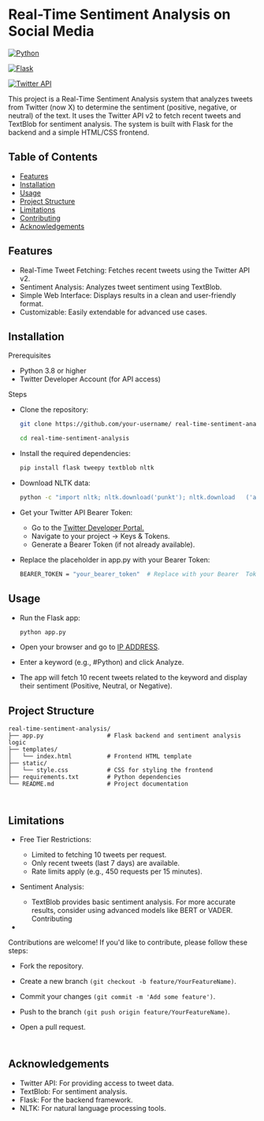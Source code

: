 
# Real-Time Sentiment Analysis on Social Media


[![Python](https://img.shields.io/badge/Python-3.8-blue.svg)]()

[![Flask](https://img.shields.io/badge/Flask-2.x-green.svg)]()

[![Twitter API](https://img.shields.io/badge/Twitter_Api-v2-white.svg)]()

This project is a Real-Time Sentiment Analysis system that analyzes tweets from Twitter (now X) to determine the sentiment (positive, negative, or neutral) of the text. It uses the Twitter API v2 to fetch recent tweets and TextBlob for sentiment analysis. The system is built with Flask for the backend and a simple HTML/CSS frontend.



## Table of Contents

- [Features]()
- [Installation]()
- [Usage]()
- [Project Structure]()
- [Limitations]()
- [Contributing]()
- [Acknowledgements]()

## Features
- Real-Time Tweet Fetching: Fetches recent tweets using the Twitter API v2.
- Sentiment Analysis: Analyzes tweet sentiment using TextBlob.
- Simple Web Interface: Displays results in a clean and user-friendly format.
- Customizable: Easily extendable for advanced use cases.


## Installation

Prerequisites

- Python 3.8 or higher
- Twitter Developer Account (for API access)

Steps

  - Clone the repository:
    ```bash
    git clone https://github.com/your-username/ real-time-sentiment-analysis.git

    cd real-time-sentiment-analysis
    ```
- Install the required dependencies:
    ```bash
    pip install flask tweepy textblob nltk
    ```
- Download NLTK data:

    ```bash
    python -c "import nltk; nltk.download('punkt'); nltk.download   ('averaged_perceptron_tagger')"
    ```

- Get your Twitter API Bearer Token:

    - Go to the [Twitter Developer Portal.](https://developer.x.com/en)
    - Navigate to your project → Keys & Tokens.
    - Generate a Bearer Token (if not already available).

- Replace the placeholder in app.py with your Bearer Token:

    ```bash
    BEARER_TOKEN = "your_bearer_token"  # Replace with your Bearer  Token
    ```


Usage
-
- Run the Flask app:

    ```bash
    python app.py
  ```

- Open your browser and go to [IP ADDRESS]().
- Enter a keyword (e.g., #Python) and click Analyze.
- The app will fetch 10 recent tweets related to the keyword and display their sentiment (Positive, Neutral, or Negative).

Project Structure
-
        
    real-time-sentiment-analysis/
    ├── app.py                  # Flask backend and sentiment analysis logic
    ├── templates/
    │   └── index.html          # Frontend HTML template
    ├── static/
    │   └── style.css           # CSS for styling the frontend
    ├── requirements.txt        # Python dependencies
    └── README.md               # Project documentation
    


\
Limitations
-

- Free Tier Restrictions:

    - Limited to fetching 10 tweets per request.
    - Only recent tweets (last 7 days) are available.
    -  Rate limits apply (e.g., 450 requests per 15 minutes).

- Sentiment Analysis:
    - TextBlob provides basic sentiment analysis. For more accurate results, consider using advanced models like BERT or VADER.
\
Contributing
-
Contributions are welcome! If you'd like to contribute, please follow these steps:

- Fork the repository.

- Create a new branch `(git checkout -b feature/YourFeatureName)`.

- Commit your changes `(git commit -m 'Add some feature')`.

- Push to the branch `(git push origin feature/YourFeatureName)`.

- Open a pull request.

\
Acknowledgements
-
- Twitter API: For providing access to tweet data.
- TextBlob: For sentiment analysis.
- Flask: For the backend framework.
- NLTK: For natural language processing tools.
